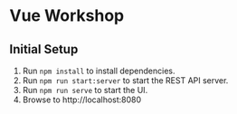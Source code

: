 # Vue Workshop

## Initial Setup

1. Run `npm install` to install dependencies.
2. Run `npm run start:server` to start the REST API server.
3. Run `npm run serve` to start the UI.
4. Browse to http://localhost:8080
